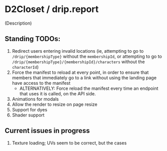 # D2Closet / drip.report
(Description)

## Standing TODOs:
1. Redirect users entering invalid locations (ie, attempting to go to `/drip/{membershipType}` without the `membershipId`, or attempting to go to `/drip/{membershipType}/{membershipId}/characters` without the `characterId`)
2. Force the manifest to reload at every point, in order to ensure that members that immediately go to a link without using the landing page have access
to the manifest
    - ALTERNATIVELY: Force reload the manifest every time an endpoint that uses it is called, on the API side.
3. Animations for modals
4. Allow the render to resize on page resize
5. Support for dyes
6. Shader support

## Current issues in progress
1. Texture loading; UVs seem to be correct, but the cases 